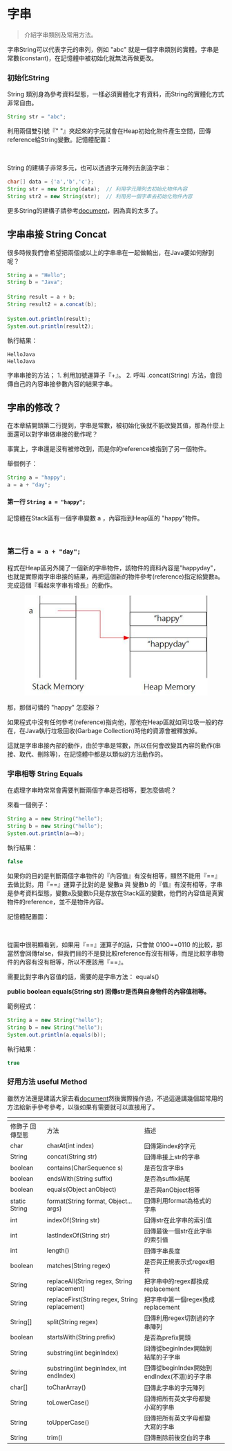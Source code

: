 # 字串

> 介紹字串類別及常用方法。

字串String可以代表字元的串列，例如 "abc" 就是一個字串類別的實體。字串是常數(constant)，在記憶體中被初始化就無法再做更改。

### 初始化String <a href="#chu-shi-hua-string" id="chu-shi-hua-string"></a>

String 類別身為參考資料型態，一樣必須實體化才有資料，而String的實體化方式非常自由。

```java
String str = "abc";
```

利用兩個雙引號『" "』夾起來的字元就會在Heap初始化物件產生空間，回傳reference給String變數。記憶體配置：

<figure><img src="https://3235187699-files.gitbook.io/~/files/v0/b/gitbook-legacy-files/o/assets%2F-MLRnhT9aTkN9HvaBP28%2Fsync%2Ff92c510850eec1d8dd43de339d23cc012da6aa5c.jpg?generation=1604653622757299&#x26;alt=media" alt=""><figcaption></figcaption></figure>

String 的建構子非常多元，也可以透過字元陣列去創造字串：

```java
char[] data = {'a','b','c'};
String str = new String(data);  // 利用字元陣列去初始化物件內容
String str2 = new String(str);  // 利用另一個字串去初始化物件內容
```

更多String的建構子請參考[document](https://docs.oracle.com/javase/8/docs/api/java/lang/String.html)，因為真的太多了。

## 字串串接 String Concat

很多時候我們會希望把兩個或以上的字串串在一起做輸出，在Java要如何辦到呢？

```java
String a = "Hello";
String b = "Java";

String result = a + b;
String result2 = a.concat(b);

System.out.println(result);
System.out.println(result2);
```

執行結果：

```
HelloJava
HelloJava
```

字串串接的方法； 1. 利用加號運算子『+』。 2. 呼叫 .concat(String) 方法，會回傳自己的內容串接參數內容的結果字串。

## 字串的修改？

在本章結開頭第二行提到，字串是常數，被初始化後就不能改變其值，那為什麼上面還可以對字串做串接的動作呢？

事實上，字串還是沒有被修改到，而是你的reference被指到了另一個物件。

舉個例子：

```java
String a = "happy";
a = a + "day";
```

#### 第一行 `String a = "happy";` <a href="#di-yi-hang-stringa-happy" id="di-yi-hang-stringa-happy"></a>

記憶體在Stack區有一個字串變數 a ，內容指到Heap區的 "happy"物件。

<figure><img src="https://3235187699-files.gitbook.io/~/files/v0/b/gitbook-legacy-files/o/assets%2F-MLRnhT9aTkN9HvaBP28%2Fsync%2F737e68d7452a78d7050f8e2ce7c40e336be8b7c0.jpg?generation=1604653622539645&#x26;alt=media" alt=""><figcaption></figcaption></figure>

### 第二行 `a = a + "day";`

程式在Heap區另外開了一個新的字串物件，該物件的資料內容是"happyday"，也就是實際兩字串串接的結果，再把這個新的物件參考(reference)指定給變數a。 完成這個『看起來字串有增長』的動作。

<figure><img src="../../.gitbook/assets/image (4).png" alt=""><figcaption></figcaption></figure>

那，那個可憐的 "happy" 怎麼辦？

如果程式中沒有任何參考(reference)指向他，那他在Heap區就如同垃圾一般的存在，在Java執行垃圾回收(Garbage Collection)時他的資源會被釋放掉。

這就是字串串接內部的動作，由於字串是常數，所以任何會改變其內容的動作(串接、取代、刪除等)，在記憶體中都是以類似的方法動作的。

### 字串相等 String Equals <a href="#zi-chuan-xiang-deng-string-equals" id="zi-chuan-xiang-deng-string-equals"></a>

在處理字串時常常會需要判斷兩個字串是否相等，要怎麼做呢？

來看一個例子：

```java
String a = new String("hello");
String b = new String("hello");
System.out.println(a==b);
```

執行結果：

```java
false
```

如果你的目的是判斷兩個字串物件的『內容值』有沒有相等，顯然不能用『==』去做比對。用『==』運算子比對的是 變數a 與 變數b 的『值』有沒有相等，字串是參考資料型態，變數a及變數b只是存放在Stack區的變數，他們的內容值是真實物件的reference，並不是物件內容。

記憶體配置圖：

<figure><img src="https://3235187699-files.gitbook.io/~/files/v0/b/gitbook-legacy-files/o/assets%2F-MLRnhT9aTkN9HvaBP28%2Fsync%2F54373961b5ad1d9de07b314303ff256c2ba9d5ed.jpg?generation=1604653623118214&#x26;alt=media" alt=""><figcaption></figcaption></figure>

從圖中很明顯看到，如果用『==』運算子的話，只會做 0100==0110 的比較，那當然會回傳false，但我們目的不是要比較reference有沒有相等，而是比較字串物件的內容有沒有相等，所以不應該用『==』。

需要比對字串內容值的話，需要的是字串方法： equals()

**public boolean equals(String str) 回傳str是否與自身物件的內容值相等。**

範例程式：

```java
String a = new String("hello");
String b = new String("hello");
System.out.println(a.equals(b));
```

執行結果：

```java
true
```

### 好用方法 useful Method <a href="#hao-yong-fang-fa-useful-method" id="hao-yong-fang-fa-useful-method"></a>

雖然方法還是建議大家去看[document](https://docs.oracle.com/javase/8/docs/api/java/lang/String.html)然後實際操作過，不過這邊講幾個超常用的方法給新手參考參考，以後如果有需要就可以直接用了。

<table data-header-hidden><thead><tr><th></th><th></th><th></th><th data-hidden></th></tr></thead><tbody><tr><td>修飾子 回傳型態</td><td>方法</td><td>描述</td><td>​</td></tr><tr><td>char</td><td>charAt(int index)</td><td>回傳第index的字元</td><td>​</td></tr><tr><td>String</td><td>concat(String str)</td><td>回傳串接上str的字串</td><td>​</td></tr><tr><td>boolean</td><td>contains(CharSequence s)</td><td>是否包含字串s</td><td>​</td></tr><tr><td>boolean</td><td>endsWith(String suffix)</td><td>是否為suffix結尾</td><td>​</td></tr><tr><td>boolean</td><td>equals(Object anObject)</td><td>是否與anObject相等</td><td>​</td></tr><tr><td>static String</td><td>format(String format, Object... args)</td><td>回傳利用format為格式的字串</td><td>​</td></tr><tr><td>int</td><td>indexOf(String str)</td><td>回傳str在此字串的索引值</td><td>​</td></tr><tr><td>int</td><td>lastIndexOf(String str)</td><td>回傳最後一個str在此字串的索引值</td><td>​</td></tr><tr><td>int</td><td>length()</td><td>回傳字串長度</td><td>​</td></tr><tr><td>boolean</td><td>matches(String regex)</td><td>是否與正規表示式regex相符</td><td>​</td></tr><tr><td>String</td><td>replaceAll(String regex, String replacement)</td><td>把字串中的regex都換成replacement</td><td>​</td></tr><tr><td>String</td><td>replaceFirst(String regex, String replacement)</td><td>把字串中第一個regex換成replacement</td><td>​</td></tr><tr><td>String[]</td><td>split(String regex)</td><td>回傳利用regex切割過的字串陣列</td><td>​</td></tr><tr><td>boolean</td><td>startsWith(String prefix)</td><td>是否為prefix開頭</td><td>​</td></tr><tr><td>String</td><td>substring(int beginIndex)</td><td>回傳從beginIndex開始到結尾的子字串</td><td>​</td></tr><tr><td>String</td><td>substring(int beginIndex, int endIndex)</td><td>回傳從beginIndex開始到endIndex(不涵)的子字串</td><td>​</td></tr><tr><td>char[]</td><td>toCharArray()</td><td>回傳此字串的字元陣列</td><td>​</td></tr><tr><td>String</td><td>toLowerCase()</td><td>回傳把所有英文字母都變小寫的字串</td><td>​</td></tr><tr><td>String</td><td>toUpperCase()</td><td>回傳把所有英文字母都變大寫的字串</td><td>​</td></tr><tr><td>String</td><td>trim()</td><td>回傳刪除前後空白的字串</td><td>​</td></tr></tbody></table>

